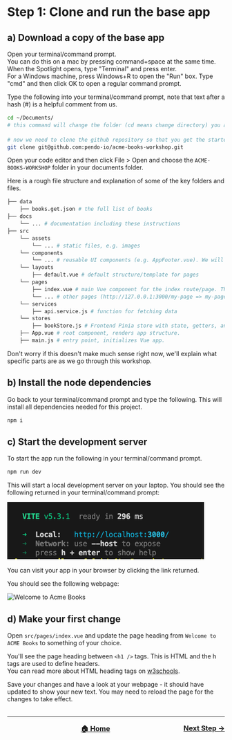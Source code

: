 # Step 1: Clone and run the base app

## a) Download a copy of the base app
Open your terminal/command prompt.</br>
You can do this on a mac by pressing command+space at the same time. When the Spotlight opens, type "Terminal" and press enter.</br>
For a Windows machine, press Windows+R to open the "Run" box. Type "cmd" and then click OK to open a regular command prompt.

Type the following into your terminal/command prompt, note that text after a hash (#) is a helpful comment from us.

```bash
cd ~/Documents/
# this command will change the folder (cd means change directory) you are using to your documents so all your work will be saved there.

# now we need to clone the github repository so that you get the starter code on your machine in your documents folder.
git clone git@github.com:pendo-io/acme-books-workshop.git
```
Open your code editor and then click File > Open and choose the `ACME-BOOKS-WORKSHOP` folder in your documents folder.

Here is a rough file structure and explanation of some of the key folders and files.

```bash
├── data
    ├── books.get.json # the full list of books
├── docs
    └── ... # documentation including these instructions
├── src
    └── assets
        └── ... # static files, e.g. images
    └── components
        └── ... # reusable UI components (e.g. AppFooter.vue). We will be using these in our homepage.
    └── layouts
        ├── default.vue # default structure/template for pages
    └── pages
        ├── index.vue # main Vue component for the index route/page. This is our homepage where we will be doing most of the work.
        └── ... # other pages (http://127.0.0.1:3000/my-page => my-page.vue)
    └── services
        ├── api.service.js # function for fetching data
    └── stores
        ├── bookStore.js # Frontend Pinia store with state, getters, and actions to store and manipulate the books data after it has been loaded from file.
    ├── App.vue # root component, renders app structure.
    ├── main.js # entry point, initializes Vue app.
```
Don't worry if this doesn't make much sense right now, we'll explain what specific parts are as we go through this workshop.

## b) Install the node dependencies
Go back to your terminal/command prompt and type the following. This will install all dependencies needed for this project.

```bash
npm i
```

## c) Start the development server
To start the app run the following in your terminal/command prompt.

```bash
npm run dev
```

This will start a local development server on your laptop. You should see the following returned in your terminal/command prompt:

![Returned data on app start](./local-build-info.png)

You can visit your app in your browser by clicking the link returned.

You should see the following webpage:

![Welcome to Acme Books](./step-1.png)

## d) Make your first change
Open `src/pages/index.vue` and update the page heading from `Welcome to ACME Books` to something of your choice.

You'll see the page heading between `<h1 />` tags. This is HTML and the h tags are used to define headers.</br>
You can read more about HTML heading tags on [w3schools](https://www.w3schools.com/tags/tag_hn.asp).

Save your changes and have a look at your webpage - it should have updated to show your new text. You may need to reload the page for the changes to take effect.

<hr style="margin-top: 32px">
<div style="display: flex; justify-content: space-between; margin-top: 16px; font-weight: bold; font-size: 16px">
  <span></span>
  <span><a href="README.md">🏠 Home</a></span>
  <span><a href="./step-2.md">Next Step →</a></span>
</div>

